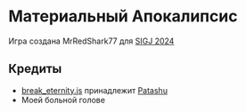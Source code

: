# Материальный Апокалипсис
Игра создана MrRedShark77 для [SIGJ 2024](https://itch.io/jam/sigj-2024)
## Кредиты
- [break_eternity.js](https://github.com/Patashu/break_eternity.js/tree/master) принадлежит [Patashu](https://github.com/Patashu)
- Моей больной голове
